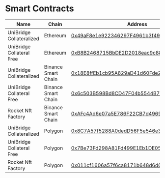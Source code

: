 # Smart Contracts

| Name                  | Chain                | Address                                                                                             |
|-----------------------|----------------------|-----------------------------------------------------------------------------------------------------|
| UniBridge Collateralized      | Ethereum             | [0x49aF8e1e922346297F4961b3f493f05C81a5d5a0](https://etherscan.io/address/0x49aF8e1e922346297F4961b3f493f05C81a5d5a0)           |
| UniBridge Collateral Free      | Ethereum             | [0xB8B2468715BbDE2D2018eac9c88aB315dC6D5a41](https://etherscan.io/address/0xB8B2468715BbDE2D2018eac9c88aB315dC6D5a41)     |
| UniBridge Collateralized      | Binance Smart Chain  | [0x18E8ffEb1cb95A829aD41d60Fde26EA122Ddb335](https://bscscan.com/address/0x18E8ffEb1cb95A829aD41d60Fde26EA122Ddb335)     |
| UniBridge Collateral Free      | Binance Smart Chain  | [0x6c503B598Bd8CD47F04b5544B7f53Bf4496647dD](https://bscscan.com/address/0x6c503B598Bd8CD47F04b5544B7f53Bf4496647dD)     |
| Rocket Nft Factory      | Binance Smart Chain  | [0xAFc4Ad6e07a5E786F22CB7d4969411D76fEdd3ea](https://bscscan.com/address/0xAFc4Ad6e07a5E786F22CB7d4969411D76fEdd3ea)     |
| UniBridge Collateralized      | Polygon              | [0x8C7A57f5288A0dedD56F5e546e370726520A656c](https://polygonscan.com/address/0x8C7A57f5288A0dedD56F5e546e370726520A656c)           |
| UniBridge Collateral Free      | Polygon              | [0x7Be73Fd298A81Fd499E1Eb1DE050E614d29739Ac](https://polygonscan.com/address/0x7Be73Fd298A81Fd499E1Eb1DE050E614d29739Ac)     |
| Rocket Nft Factory     | Polygon              | [0x011cf1606a57f6ca8171b648d6d6fbc129356d03](https://polygonscan.com/address/0x011cf1606a57f6ca8171b648d6d6fbc129356d03)     |
